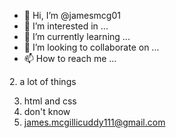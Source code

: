 - 👋 Hi, I’m @jamesmcg01
- 👀 I’m interested in ...
- 🌱 I’m currently learning ...
- 💞️ I’m looking to collaborate on ...
- 📫 How to reach me ...

<!---
jamesmcg01/jamesmcg01 is a ✨ special ✨ repository because its `README.md` (this file) appears on your GitHub profile.
You can click the Preview link to take a look at your changes.
--->2. a lot of things
3. html and css
4. don't know
5. james.mcgillicuddy111@gmail.com
